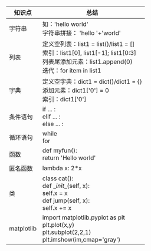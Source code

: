 | 知识点     | 总结                                                         |
| ---------- | ------------------------------------------------------------ |
| 字符串     | 如：'hello world'<br />字符串拼接： 'hello '+'world'         |
| 列表       | 定义空列表：list1 = list()/list1 = []<br />索引：list1[0], list1[-1]; list1[0:3]<br />列表尾添加元素：list1.append(0)<br />迭代：for item in list1 |
| 字典       | 定义空字典：dict1 = dict()/dict1 = {}<br />添加元素：dict1['0'] = 0<br />索引：dict1['0'] |
| 条件语句   | if ... :<br />elif ... :<br />else ... :                     |
| 循环语句   | while<br />for                                               |
| 函数       | def myfun():<br />    return 'Hello world'                   |
| 匿名函数   | lambda x: 2*x                                                |
| 类         | class cat():<br />    def \__init__(self, x):<br />        self.x = x<br />    def jump(self, x):<br />        self.x += x |
| matplotlib | import matplotlib.pyplot as plt<br />plt.plot(x,y)<br />plt.subplot(2,2,1)<br />plt.imshow(im,cmap='gray') |

